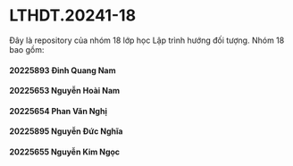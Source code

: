 # LTHDT.20241-18
Đây là repository của nhóm 18 lớp học Lập trình hướng đối tượng. Nhóm 18 bao gồm:
#### 20225893	Đinh Quang Nam
#### 20225653	Nguyễn Hoài Nam
#### 20225654	Phan Văn Nghị
#### 20225895	Nguyễn Đức Nghĩa
#### 20225655	Nguyễn Kim Ngọc
